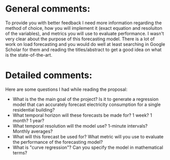 # General comments:
To provide you with better feedback I need more information regarding the method of choice, how you will implement it (exact equation and resoluiton of the variables), and metrics you will use to evaluate performance. I wasn't very clear about the purpose of this forecasting model. There is a lot of work on load forecasting and you would do well at least searching in Google Scholar for them and reading the titles/abstract to get a good idea on what is the state-of-the-art. 

# Detailed comments:
Here are some questions I had while reading the proposal:

- What is the the main goal of the project? Is it to generate a regression model that can accurately forecast electricity consumption for a single residential building?
- What temporal horizon will these forecasts be made for? 1 week? 1 month? 1 year?
- What temporal resolution will the model use? 1-minute intervals? Monthly averages?
- What will this forecast be used for? What metric will you use to evaluate the performance of the forecasting model?
- What is "curve regression"? Can you specify the model in mathematical terms?

